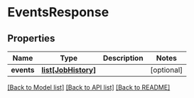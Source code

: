 # EventsResponse

## Properties
Name | Type | Description | Notes
------------ | ------------- | ------------- | -------------
**events** | [**list[JobHistory]**](JobHistory.md) |  | [optional]

[[Back to Model list]](../README.md#documentation-for-models) [[Back to API list]](../README.md#documentation-for-api-endpoints) [[Back to README]](../README.md)
